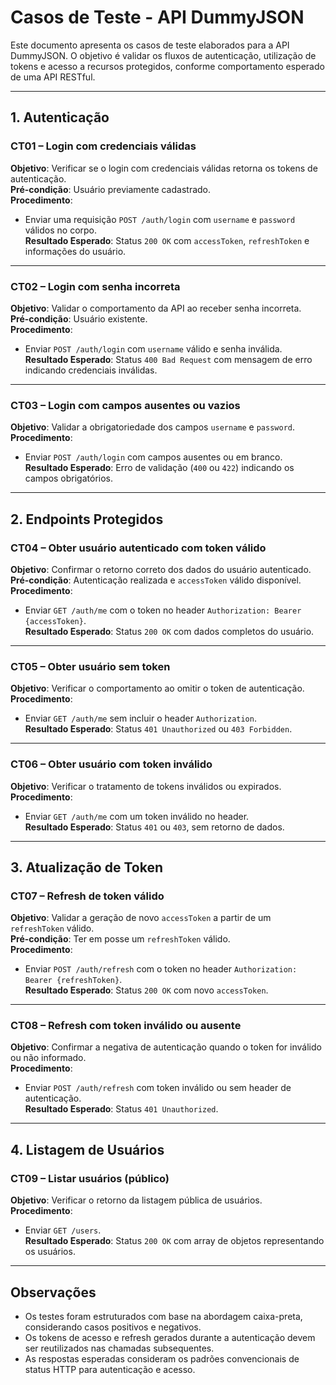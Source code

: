 # Casos de Teste - API DummyJSON

Este documento apresenta os casos de teste elaborados para a API DummyJSON. O objetivo é validar os fluxos de autenticação, utilização de tokens e acesso a recursos protegidos, conforme comportamento esperado de uma API RESTful.

---

## 1. Autenticação

### CT01 – Login com credenciais válidas
**Objetivo**: Verificar se o login com credenciais válidas retorna os tokens de autenticação.  
**Pré-condição**: Usuário previamente cadastrado.  
**Procedimento**:  
- Enviar uma requisição `POST /auth/login` com `username` e `password` válidos no corpo.  
**Resultado Esperado**: Status `200 OK` com `accessToken`, `refreshToken` e informações do usuário.

---

### CT02 – Login com senha incorreta  
**Objetivo**: Validar o comportamento da API ao receber senha incorreta.  
**Pré-condição**: Usuário existente.  
**Procedimento**:  
- Enviar `POST /auth/login` com `username` válido e senha inválida.  
**Resultado Esperado**: Status `400 Bad Request` com mensagem de erro indicando credenciais inválidas.

---

### CT03 – Login com campos ausentes ou vazios  
**Objetivo**: Validar a obrigatoriedade dos campos `username` e `password`.  
**Procedimento**:  
- Enviar `POST /auth/login` com campos ausentes ou em branco.  
**Resultado Esperado**: Erro de validação (`400` ou `422`) indicando os campos obrigatórios.

---

## 2. Endpoints Protegidos

### CT04 – Obter usuário autenticado com token válido  
**Objetivo**: Confirmar o retorno correto dos dados do usuário autenticado.  
**Pré-condição**: Autenticação realizada e `accessToken` válido disponível.  
**Procedimento**:  
- Enviar `GET /auth/me` com o token no header `Authorization: Bearer {accessToken}`.  
**Resultado Esperado**: Status `200 OK` com dados completos do usuário.

---

### CT05 – Obter usuário sem token  
**Objetivo**: Verificar o comportamento ao omitir o token de autenticação.  
**Procedimento**:  
- Enviar `GET /auth/me` sem incluir o header `Authorization`.  
**Resultado Esperado**: Status `401 Unauthorized` ou `403 Forbidden`.

---

### CT06 – Obter usuário com token inválido  
**Objetivo**: Verificar o tratamento de tokens inválidos ou expirados.  
**Procedimento**:  
- Enviar `GET /auth/me` com um token inválido no header.  
**Resultado Esperado**: Status `401` ou `403`, sem retorno de dados.

---

## 3. Atualização de Token

### CT07 – Refresh de token válido  
**Objetivo**: Validar a geração de novo `accessToken` a partir de um `refreshToken` válido.  
**Pré-condição**: Ter em posse um `refreshToken` válido.  
**Procedimento**:  
- Enviar `POST /auth/refresh` com o token no header `Authorization: Bearer {refreshToken}`.  
**Resultado Esperado**: Status `200 OK` com novo `accessToken`.

---

### CT08 – Refresh com token inválido ou ausente  
**Objetivo**: Confirmar a negativa de autenticação quando o token for inválido ou não informado.  
**Procedimento**:  
- Enviar `POST /auth/refresh` com token inválido ou sem header de autenticação.  
**Resultado Esperado**: Status `401 Unauthorized`.

---

## 4. Listagem de Usuários

### CT09 – Listar usuários (público)  
**Objetivo**: Verificar o retorno da listagem pública de usuários.  
**Procedimento**:  
- Enviar `GET /users`.  
**Resultado Esperado**: Status `200 OK` com array de objetos representando os usuários.

---

## Observações

- Os testes foram estruturados com base na abordagem caixa-preta, considerando casos positivos e negativos.
- Os tokens de acesso e refresh gerados durante a autenticação devem ser reutilizados nas chamadas subsequentes.
- As respostas esperadas consideram os padrões convencionais de status HTTP para autenticação e acesso.

